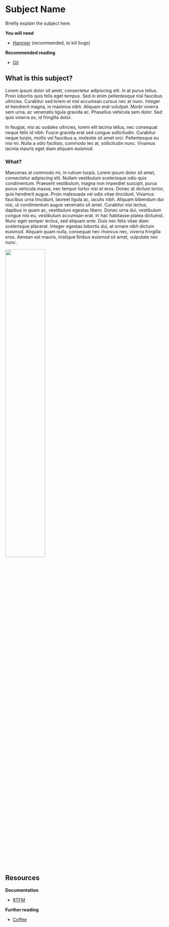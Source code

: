 # Subject Name

Briefly explain the subject here.

<!-- slide-include ../../BANNER.md -->

**You will need**

* [Hammer][hammer] (recommended, to kill bugs)

**Recommended reading**

* [Git][git]

<!-- START doctoc -->
<!-- END doctoc-->



## What is this subject?

<!-- slide-column 60 -->

Lorem ipsum dolor sit amet, consectetur adipiscing elit. In at purus tellus. Proin lobortis quis felis eget tempus. Sed in enim pellentesque nisl faucibus ultricies. Curabitur sed lorem et nisl accumsan cursus nec at nunc. Integer et hendrerit magna, in maximus nibh. Aliquam erat volutpat. Morbi viverra sem urna, ac venenatis ligula gravida ac. Phasellus vehicula sem dolor. Sed quis viverra ex, id fringilla dolor.

<!-- slide-column -->

In feugiat, nisi ac sodales ultricies, lorem elit lacinia tellus, nec consequat neque felis id nibh. Fusce gravida erat sed congue sollicitudin. Curabitur neque turpis, mollis vel faucibus a, molestie sit amet orci. Pellentesque eu nisi mi. Nulla a odio facilisis, commodo leo at, sollicitudin nunc. Vivamus lacinia mauris eget diam aliquam euismod.



### What?

Maecenas at commodo mi, in rutrum turpis. Lorem ipsum dolor sit amet, consectetur adipiscing elit. Nullam vestibulum scelerisque odio quis condimentum. Praesent vestibulum, magna non imperdiet suscipit, purus purus vehicula massa, nec tempor tortor nisi et eros. Donec at dictum tortor, quis hendrerit augue. Proin malesuada vel odio vitae tincidunt. Vivamus faucibus urna tincidunt, laoreet ligula ac, iaculis nibh. Aliquam bibendum dui nisi, ut condimentum augue venenatis sit amet. Curabitur nisi lectus, dapibus in quam ac, vestibulum egestas libero. Donec urna dui, vestibulum congue nisi eu, vestibulum accumsan erat. In hac habitasse platea dictumst. Nunc eget semper lectus, sed aliquam ante. Duis nec felis vitae diam scelerisque placerat. Integer egestas lobortis dui, at ornare nibh dictum euismod. Aliquam quam nulla, consequat nec rhoncus nec, viverra fringilla eros. Aenean est mauris, tristique finibus euismod sit amet, vulputate nec nunc.

<p class='center'><img src='images/what.png' width='50%' /></p>



## Resources

**Documentation**

* [RTFM][rtfm]

**Further reading**

* [Coffee][coffee]



[coffee]: https://en.wikipedia.org/wiki/Coffee
[git]: ../git/
[hammer]: https://en.wikipedia.org/wiki/Hammer
[rtfm]: https://en.wikipedia.org/wiki/RTFM
